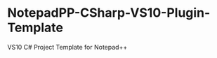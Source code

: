 NotepadPP-CSharp-VS10-Plugin-Template
=====================================

VS10 C# Project Template for Notepad++